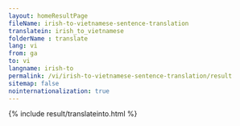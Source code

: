 ```yaml
---
layout: homeResultPage
fileName: irish-to-vietnamese-sentence-translation
translatein: irish_to_vietnamese
folderName : translate
lang: vi
from: ga
to: vi
langname: irish-to
permalink: /vi/irish-to-vietnamese-sentence-translation/result
sitemap: false
nointernationalization: true
---
```

{% include result/translateinto.html %}

<script src="/js/result/translation.js" data-foldername="{{page.folderName}}" data-lang="{{page.lang}}"></script>
